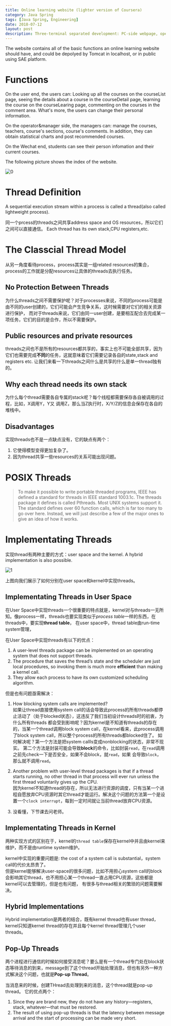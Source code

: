 ```yaml
---
title: Online learning website (lighter version of Coursera)
category: Java Spring
tags: [Java Spring, Engineering]
date: 2018-07-12
layout: post
description: Three-terminal separated development: PC-side webpage, operation side (background), WeChat public-side
---
```


The website contains all of the basic functions an online learning website should have, and could be depolyed by Tomcat in localhost, or in public using SAE platform.

# Functions

On the user end, the users can: Looking up all the courses on the courseList page, seeing the details about a course in the courseDetail page, learning the course on the courseLearing page, commenting on the courses in the comment area. What's more, the users can change their personal information.

On the operator&manager side, the managers can: manage the courses, teachers, course's sections, course's comments. In addition, they can obtain statistical charts and post recommended courses.

On the Wechat end, students can see their person infomation and their current courses.

The following picture shows the index of the website.

![0](https://raw.githubusercontent.com/BigExcavator/coldsrh233.github.io/master/_posts/image/%23java_spring/0.jpg)

# Thread Definition

A sequential execution stream within a process is called a thread(also called lightweight process).

同一个prcess的threads之间共享address space and OS resources，所以它们之间可以直接通信。
Each thread has its own stack,CPU registers,etc.

# The Classcial Thread Model

从另一角度看待process，process其实是一组related resources的集合，process的工作就是分配resources让具体的threads去执行任务。

## No Protection Between Threads

为什么threads之间不需要保护呢？对于processes来说，不同的process可能是由不同的user创建的，它们可能会产生竞争关系，这时候需要对它们的相关资源进行保护，
而对于threads来说，它们由同一user创建，是要相互配合去完成某一项任务，它们的目的是合作，所以不需要保护。

## Public resources and private resources

threads之间也不是所有的resources都共享的，事实上也不可能全部共享，因为它们也需要完成**不同**的任务，这就意味着它们需要记录各自的state,stack and registers etc.
让我们来看一下threads之间什么是共享的什么是单一thread独有的。



## Why each thread needs its own stack

为什么每个thread需要各自专属的stack呢？每个线程都需要保存各自被调用的过程，比如，X调用Y，Y又
调用Z，那么当Z执行时，X/Y/Z的信息会保存在各自的堆栈中。

## Disadvantages

实现threads也不是一点缺点没有，它的缺点有两个：
1. 它使得模型变得更加复杂了。
2. 因为thread共享一些resources的关系可能出现问题。

# POSIX Threads

>To make it possible to write portable threaded programs, IEEE has defined a standard for threads in IEEE standard 1003.1c. The threads package it defines is
called Pthreads. Most UNIX systems support it. The standard defines over 60 function calls, which is far too many to go over here. Instead, we will just describe
a few of the major ones to give an idea of how it works. 


# Implementating Threads

实现thread有两种主要的方式：user space and the kernel. A hybrid implementation is also possible.

![1](https://raw.githubusercontent.com/Logos23333/Logos23333.github.io/master/_posts/image/os/34.png)

上图向我们展示了如何分别在user space和kernel中实现threads。

## Implementating Threads in User Space

在User Space中实现threads一个很重要的特点就是，kernel对与threads一无所知。像process一样，threads也要实现类似于*process table*一样的东西，在threads中，要实现**thread table**，
在user space中，thread table由run-time system管理，

在User Space中实现threads有以下的优点：
1. A user-level threads package can be implemented on an operating system that does not support threads.
2. The procedure that saves the thread’s state and the scheduler are just local procedures, so invoking them is much more **efficient** than making a kernel call.
3. They allow each process to have its own customized scheduling algorithm. 

但是也有问题亟需解决：
1. How blocking system calls are implemented?  
如果让thread直接使用system call的话会导致此process的所有threads都停止活动了（处于blocked状态），这违反了我们当初设计threads时的初衷，为什么所有threads
都会受到影响呢？因为kernel是不知道有threads的存在的，当某一个thread调用block system call，在kernel看来，此process调用了block system call，所以整个process的所有threads都blocked住了。
如何解决呢？第一个方法是把system callls变成nonblocking的状态，非常不现实。 第二个方法是封装可能会导致**block**的命令，比如封装`read`，在`read`调用之前先check一下是否安全，如果不会block，就`read`，如果
会导致`block`，那么就不调用`read`。

2. Another problem with user-level thread packages is that if a thread starts running, no other thread in that process will ever run unless the first thread voluntarily gives up the CPU.  
因为kernel不知道thread的存在，所以无法进行资源的调度，只有当某一个进程自愿放弃CPU资源时其它thread才能运行。解决这个问题的方法第一个是设置一个`clock interrupt`，每到一定时间就让当前thread放弃CPU资源。

3. 没看懂，下节课去问老师。

## Implementating Threads in Kernel

两种实现方式的区别在于，kernel的`thread table`保存在kernel中并且由kernel来维护，而不是由runtime system维护。

kernel中实现的重要问题是: the cost of a system call is substantial，system call的代价太昂贵了。  
但是kernel能够解决user-space的很多问题，比如不用担心system call的block会影响其它thread，也不用担心某一个thread一直占用CPU资源，这些都是kernel可以去管理的，但是也有问题，
有很多与thread相关的繁琐的问题需要解决。

## Hybrid Implementations

Hybrid implementation是两者的结合，既有kernel thread也有user thread，kernel只知道kernel thread的存在并且每个kernel thread管理几个user threads。


## Pop-Up Threads

两个进程进行通信的时候如何接受消息呢？要么是有一个thread专门处在block状态等待消息的到来，message到了这个thread开始处理消息，但也有另外一种方式解决这个问题，也就是**Pop-up Thread**。

当消息来的时候，创建THread去处理到来的消息，这个thread就是pop-up thread。 
它的优点两个：

1. Since they are brand new, they do not have any history—registers, stack, whatever—that must be restored.
2. The result of using pop-up threads is that the latency between message arrival and the start of processing can be made very short.
